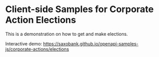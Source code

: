 # Client-side Samples for Corporate Action Elections

This is a demonstration on how to get and make elections.

Interactive demo: <https://saxobank.github.io/openapi-samples-js/corporate-actions/elections>
